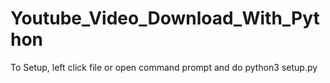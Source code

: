 # Youtube_Video_Download_With_Python
To Setup, left click file or open command prompt and do python3 setup.py
